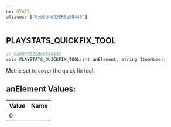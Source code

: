 ```yaml
---
ns: STATS
aliases: ["0x90d0622866e80445"]
---
```

## PLAYSTATS_QUICKFIX_TOOL

```c
// 0x90D0622866E80445
void PLAYSTATS_QUICKFIX_TOOL(int anElement, string ItemName);
```

Metric set to cover the quick fix tool.

## anElement Values:
| Value | Name |
| --- | --- |
| 0 |  |

